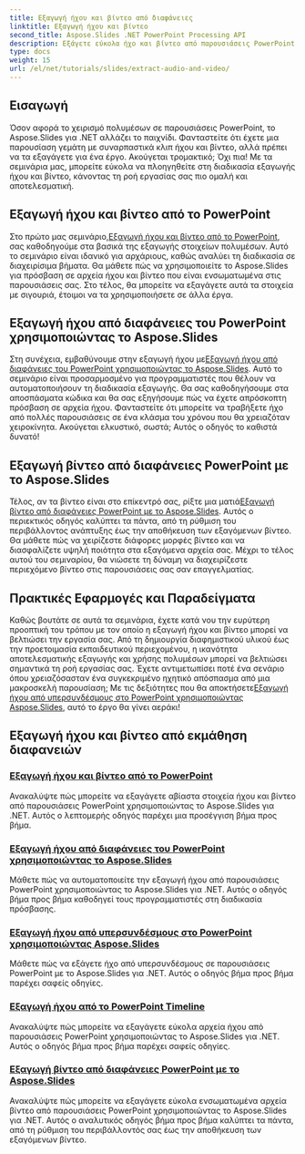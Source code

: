 ```yaml
---
title: Εξαγωγή ήχου και βίντεο από διαφάνειες
linktitle: Εξαγωγή ήχου και βίντεο
second_title: Aspose.Slides .NET PowerPoint Processing API
description: Εξάγετε εύκολα ήχο και βίντεο από παρουσιάσεις PowerPoint χρησιμοποιώντας το Aspose.Slides για .NET με τα αναλυτικά μας σεμινάρια βήμα προς βήμα.
type: docs
weight: 15
url: /el/net/tutorials/slides/extract-audio-and-video/
---
```

## Εισαγωγή

Όσον αφορά το χειρισμό πολυμέσων σε παρουσιάσεις PowerPoint, το Aspose.Slides για .NET αλλάζει το παιχνίδι. Φανταστείτε ότι έχετε μια παρουσίαση γεμάτη με συναρπαστικά κλιπ ήχου και βίντεο, αλλά πρέπει να τα εξαγάγετε για ένα έργο. Ακούγεται τρομακτικό; Όχι πια! Με τα σεμινάρια μας, μπορείτε εύκολα να πλοηγηθείτε στη διαδικασία εξαγωγής ήχου και βίντεο, κάνοντας τη ροή εργασίας σας πιο ομαλή και αποτελεσματική.

## Εξαγωγή ήχου και βίντεο από το PowerPoint

 Στο πρώτο μας σεμινάριο,[Εξαγωγή ήχου και βίντεο από το PowerPoint](./extracting-audio-and-video/), σας καθοδηγούμε στα βασικά της εξαγωγής στοιχείων πολυμέσων. Αυτό το σεμινάριο είναι ιδανικό για αρχάριους, καθώς αναλύει τη διαδικασία σε διαχειρίσιμα βήματα. Θα μάθετε πώς να χρησιμοποιείτε το Aspose.Slides για πρόσβαση σε αρχεία ήχου και βίντεο που είναι ενσωματωμένα στις παρουσιάσεις σας. Στο τέλος, θα μπορείτε να εξαγάγετε αυτά τα στοιχεία με σιγουριά, έτοιμοι να τα χρησιμοποιήσετε σε άλλα έργα.

## Εξαγωγή ήχου από διαφάνειες του PowerPoint χρησιμοποιώντας το Aspose.Slides

 Στη συνέχεια, εμβαθύνουμε στην εξαγωγή ήχου με[Εξαγωγή ήχου από διαφάνειες του PowerPoint χρησιμοποιώντας το Aspose.Slides](./extract-audio-from-powerpoint/). Αυτό το σεμινάριο είναι προσαρμοσμένο για προγραμματιστές που θέλουν να αυτοματοποιήσουν τη διαδικασία εξαγωγής. Θα σας καθοδηγήσουμε στα αποσπάσματα κώδικα και θα σας εξηγήσουμε πώς να έχετε απρόσκοπτη πρόσβαση σε αρχεία ήχου. Φανταστείτε ότι μπορείτε να τραβήξετε ήχο από πολλές παρουσιάσεις σε ένα κλάσμα του χρόνου που θα χρειαζόταν χειροκίνητα. Ακούγεται ελκυστικό, σωστά; Αυτός ο οδηγός το καθιστά δυνατό!

## Εξαγωγή βίντεο από διαφάνειες PowerPoint με το Aspose.Slides

 Τέλος, αν τα βίντεο είναι στο επίκεντρό σας, ρίξτε μια ματιά[Εξαγωγή βίντεο από διαφάνειες PowerPoint με το Aspose.Slides](./extract-videos-from-powerpoint-slides/). Αυτός ο περιεκτικός οδηγός καλύπτει τα πάντα, από τη ρύθμιση του περιβάλλοντος ανάπτυξης έως την αποθήκευση των εξαγόμενων βίντεο. Θα μάθετε πώς να χειρίζεστε διάφορες μορφές βίντεο και να διασφαλίζετε υψηλή ποιότητα στα εξαγόμενα αρχεία σας. Μέχρι το τέλος αυτού του σεμιναρίου, θα νιώσετε τη δύναμη να διαχειρίζεστε περιεχόμενο βίντεο στις παρουσιάσεις σας σαν επαγγελματίας.

## Πρακτικές Εφαρμογές και Παραδείγματα

Καθώς βουτάτε σε αυτά τα σεμινάρια, έχετε κατά νου την ευρύτερη προοπτική του τρόπου με τον οποίο η εξαγωγή ήχου και βίντεο μπορεί να βελτιώσει την εργασία σας. Από τη δημιουργία διαφημιστικού υλικού έως την προετοιμασία εκπαιδευτικού περιεχομένου, η ικανότητα αποτελεσματικής εξαγωγής και χρήσης πολυμέσων μπορεί να βελτιώσει σημαντικά τη ροή εργασίας σας. Έχετε αντιμετωπίσει ποτέ ένα σενάριο όπου χρειαζόσασταν ένα συγκεκριμένο ηχητικό απόσπασμα από μια μακροσκελή παρουσίαση; Με τις δεξιότητες που θα αποκτήσετε[Εξαγωγή ήχου από υπερσυνδέσμους στο PowerPoint χρησιμοποιώντας Aspose.Slides](./extract-audio-from-hyperlinks/), αυτό το έργο θα γίνει αεράκι!

## Εξαγωγή ήχου και βίντεο από εκμάθηση διαφανειών
### [Εξαγωγή ήχου και βίντεο από το PowerPoint](./extracting-audio-and-video/)
Ανακαλύψτε πώς μπορείτε να εξαγάγετε αβίαστα στοιχεία ήχου και βίντεο από παρουσιάσεις PowerPoint χρησιμοποιώντας το Aspose.Slides για .NET. Αυτός ο λεπτομερής οδηγός παρέχει μια προσέγγιση βήμα προς βήμα.
### [Εξαγωγή ήχου από διαφάνειες του PowerPoint χρησιμοποιώντας το Aspose.Slides](./extract-audio-from-powerpoint/)
Μάθετε πώς να αυτοματοποιείτε την εξαγωγή ήχου από παρουσιάσεις PowerPoint χρησιμοποιώντας το Aspose.Slides για .NET. Αυτός ο οδηγός βήμα προς βήμα καθοδηγεί τους προγραμματιστές στη διαδικασία πρόσβασης.
### [Εξαγωγή ήχου από υπερσυνδέσμους στο PowerPoint χρησιμοποιώντας Aspose.Slides](./extract-audio-from-hyperlinks/)
Μάθετε πώς να εξάγετε ήχο από υπερσυνδέσμους σε παρουσιάσεις PowerPoint με το Aspose.Slides για .NET. Αυτός ο οδηγός βήμα προς βήμα παρέχει σαφείς οδηγίες.
### [Εξαγωγή ήχου από το PowerPoint Timeline](./extracting-audio-from-timeline/)
Ανακαλύψτε πώς μπορείτε να εξαγάγετε εύκολα αρχεία ήχου από παρουσιάσεις PowerPoint χρησιμοποιώντας το Aspose.Slides για .NET. Αυτός ο οδηγός βήμα προς βήμα παρέχει σαφείς οδηγίες.
### [Εξαγωγή βίντεο από διαφάνειες PowerPoint με το Aspose.Slides](./extract-videos-from-powerpoint-slides/)
Ανακαλύψτε πώς μπορείτε να εξαγάγετε εύκολα ενσωματωμένα αρχεία βίντεο από παρουσιάσεις PowerPoint χρησιμοποιώντας το Aspose.Slides για .NET. Αυτός ο αναλυτικός οδηγός βήμα προς βήμα καλύπτει τα πάντα, από τη ρύθμιση του περιβάλλοντός σας έως την αποθήκευση των εξαγόμενων βίντεο.